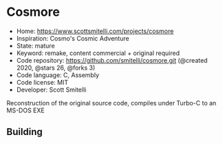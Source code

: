 # Cosmore

- Home: https://www.scottsmitelli.com/projects/cosmore
- Inspiration: Cosmo's Cosmic Adventure
- State: mature
- Keyword: remake, content commercial + original required
- Code repository: https://github.com/smitelli/cosmore.git (@created 2020, @stars 26, @forks 3)
- Code language: C, Assembly
- Code license: MIT
- Developer: Scott Smitelli

Reconstruction of the original source code, compiles under Turbo-C to an MS-DOS EXE

## Building
